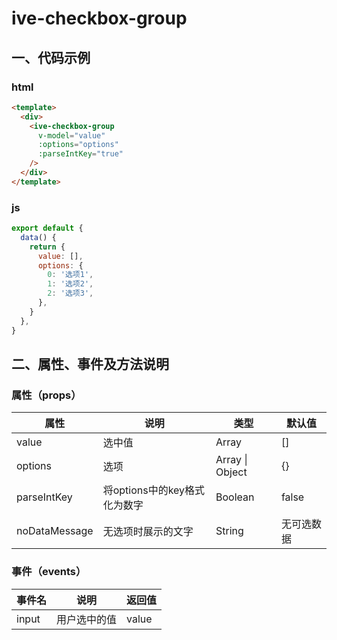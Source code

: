 # ive-checkbox-group
## 一、代码示例
### html
```html
<template>
  <div>
    <ive-checkbox-group
      v-model="value"
      :options="options"
      :parseIntKey="true"
    />
  </div>
</template>
```
### js
```js
export default {
  data() {
    return {
      value: [],
      options: {
        0: '选项1',
        1: '选项2',
        2: '选项3',
      },
    }
  },
}
```
## 二、属性、事件及方法说明
### 属性（props）
| 属性 | 说明 | 类型 | 默认值 |
| ------ | ------ | ------ | ------ |
| value | 选中值 | Array | [] |
| options | 选项 | Array \| Object | {} |
| parseIntKey | 将options中的key格式化为数字 | Boolean | false |
| noDataMessage | 无选项时展示的文字 | String | 无可选数据 |
### 事件（events）
| 事件名 | 说明 | 返回值 |
| ------ | ------ | ------ |
| input | 用户选中的值 | value |